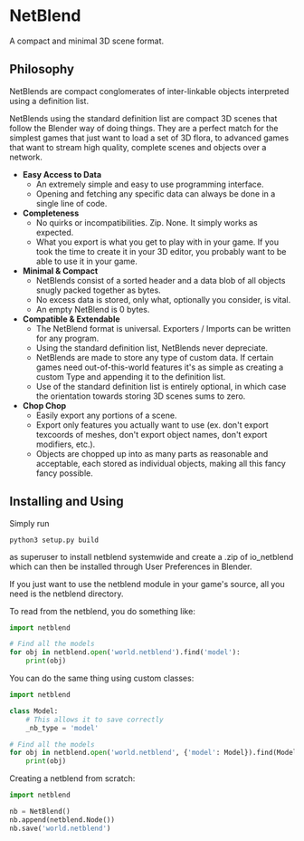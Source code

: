 NetBlend
========

A compact and minimal 3D scene format.

Philosophy
----------
NetBlends are compact conglomerates of inter-linkable objects interpreted using a definition list.

NetBlends using the standard definition list are compact 3D scenes that follow the Blender way of doing things.  They are a perfect match for the simplest games that just want to load a set of 3D flora, to advanced games that want to stream high quality, complete scenes and objects over a network.

* **Easy Access to Data**
	* An extremely simple and easy to use programming interface.
	* Opening and fetching any specific data can always be done in a single line of code.
* **Completeness**
	* No quirks or incompatibilities.  Zip.  None.  It simply works as expected.
	* What you export is what you get to play with in your game.  If you took the time to create it in your 3D editor, you probably want to be able to use it in your game.
* **Minimal & Compact**
	* NetBlends consist of a sorted header and a data blob of all objects snugly packed together as bytes.
	* No excess data is stored, only what, optionally you consider, is vital.
	* An empty NetBlend is 0 bytes.
* **Compatible & Extendable**
	* The NetBlend format is universal.  Exporters / Imports can be written for any program.
	* Using the standard definition list, NetBlends never depreciate.
	* NetBlends are made to store any type of custom data.  If certain games need out-of-this-world features it's as simple as creating a custom Type and appending it to the definition list.
	* Use of the standard definition list is entirely optional, in which case the orientation towards storing 3D scenes sums to zero.
* **Chop Chop**
	* Easily export any portions of a scene.
	* Export only features you actually want to use (ex. don't export texcoords of meshes, don't export object names, don't export modifiers, etc.).
	* Objects are chopped up into as many parts as reasonable and acceptable, each stored as individual objects, making all this fancy fancy possible.

Installing and Using
----------

Simply run

	python3 setup.py build

as superuser to install netblend systemwide and create a .zip of io_netblend which can then be installed through User Preferences in Blender.

If you just want to use the netblend module in your game's source, all you need is the netblend directory.

To read from the netblend, you do something like:

```Python
import netblend

# Find all the models
for obj in netblend.open('world.netblend').find('model'):
	print(obj)
```

You can do the same thing using custom classes:

```Python
import netblend

class Model:
	# This allows it to save correctly
	_nb_type = 'model'

# Find all the models
for obj in netblend.open('world.netblend', {'model': Model}).find(Model):
	print(obj)
```

Creating a netblend from scratch:

```Python
import netblend

nb = NetBlend()
nb.append(netblend.Node())
nb.save('world.netblend')
```
